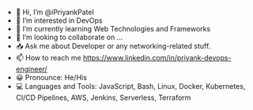 - 👋 Hi, I’m @iPriyankPatel
- 👀 I’m interested in DevOps
- 🌱 I’m currently learning Web Technologies and Frameworks
- 💞️ I’m looking to collaborate on ...
- 📥 Ask me about Developer or any networking-related stuff.
- 📫 How to reach me https://www.linkedin.com/in/priyank-devops-engineer/
- 😀 Pronounce: He/His
- 💻 Languages and Tools: JavaScript, Bash, Linux, Docker, Kubernetes, CI/CD Pipelines, AWS, Jenkins, Serverless, Terraform

<!---
iPriyankPatel/iPriyankPatel is a ✨ special ✨ repository because its `README.md` (this file) appears on your GitHub profile.
You can click the Preview link to take a look at your changes.
--->
